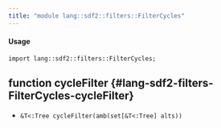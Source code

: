 ```yaml
---
title: "module lang::sdf2::filters::FilterCycles"
---
```


#### Usage

`import lang::sdf2::filters::FilterCycles;`

## function cycleFilter {#lang-sdf2-filters-FilterCycles-cycleFilter}

* ``&T<:Tree cycleFilter(amb(set[&T<:Tree] alts))``

